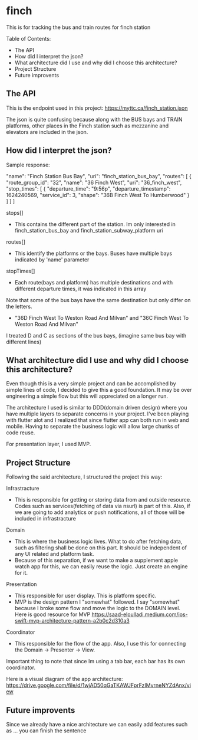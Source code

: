 # finch
This is for tracking the bus and train routes for finch station

Table of Contents:
- The API
- How did I interpret the json?
- What architecture did I use and why did I choose this architecture?
- Project Structure
- Future improvents



## The API
This is the endpoint used in this project:
https://myttc.ca/finch_station.json

The json is quite confusing because along with the BUS bays and TRAIN platforms, other places in the Finch station such as mezzanine and elevators are included in the json.


## How did I interpret the json?

Sample response:

"name": "Finch Station Bus Bay",
"uri": "finch_station_bus_bay",
	"routes": [
		{
		"route_group_id": "32",
		"name": "36 Finch West",
		"uri": "36_finch_west",
		"stop_times": [
			{
			"departure_time": "9:56p",
			"departure_timestamp": 1624240569,
			"service_id": 3,
			"shape": "36B Finch West To Humberwood"
			}
		]
	]
]

stops[]
- This contains the different part of the station. Im only interested in finch_station_bus_bay and finch_station_subway_platform uri

routes[]
- This identify the platforms or the bays. Buses have multiple bays indicated by 'name' parameter

stopTimes[]
- Each route(bays and platform) has multiple destinations and with different departure times, it was indicated in this array

Note that some of the bus bays have the same destination but only differ on the letters.
-	"36D Finch West To Weston Road And Milvan" and "36C Finch West To Weston Road And Milvan"

I treated D and C as sections of the bus bays, (imagine same bus bay with different lines)



## What architecture did I use and why did I choose this architecture?

Even though this is a very simple project and can be accomplished by simple lines of code, I decided to give this a good foundation. It may be over engineering a simple flow but this will appreciated on a longer run.

The architecture I used is similar to DDD(domain driven design) where you have multiple layers to separate concerns in your project. I've been playing with flutter alot and I realized that since flutter app can both run in web and mobile. Having to separate the business logic will allow large chunks of code reuse.

For presentation layer, I used MVP.


## Project Structure
Following the said architecture, I structured the project this way:


Infrastracture
- This is responsible for getting or storing data from and outside resource. Codes such as services(fetching of data via nsurl) is part of this. Also, if we are going to add analytics or push notifications, all of those will be included in infrastracture

Domain
- This is where the business logic lives. What to do after fetching data, such as filtering shall be done on this part. It should be independent of any UI related and platform task.
- Because of this separation, if we want to make a supplement apple watch app for this, we can easily reuse the logic. Just create an engine for it.

Presentation
- This responsible for user display. This is platform specific.
- MVP is the design pattern I "somewhat" followed. I say "somewhat" because I broke some flow and move the logic to the DOMAIN level. Here is good resource for MVP https://saad-eloulladi.medium.com/ios-swift-mvp-architecture-pattern-a2b0c2d310a3

Coordinator
- This responsible for the flow of the app. Also, I use this for connecting the Domain -> Presenter -> View.

Important thing to note that since Im using a tab bar, each bar has its own coordinator.

Here is a visual diagram of the app architecture: https://drive.google.com/file/d/1wjAD50qGaTKAWJFprFzIMvrneNYZdAnx/view


## Future improvents
Since we already have a nice architecture we can easily add features such as ...  you can finish the sentence






